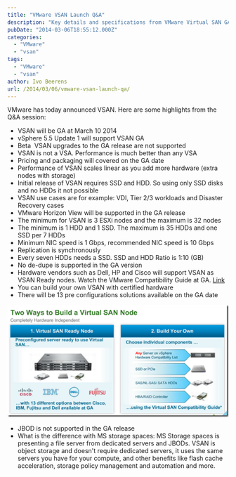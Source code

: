 ```yaml
---
title: "VMware VSAN Launch Q&A"
description: "Key details and specifications from VMware Virtual SAN GA launch announcement."
pubDate: "2014-03-06T18:55:12.000Z"
categories: 
  - "VMware"
  - "vsan"
tags: 
  - "VMware"
  - "vsan"
author: Ivo Beerens
url: /2014/03/06/vmware-vsan-launch-qa/
---
```


VMware has today announced VSAN. Here are some highlights from the Q&A session:
- VSAN will be GA at March 10 2014
- vSphere 5.5 Update 1 will support VSAN GA
- Beta  VSAN upgrades to the GA release are not supported
- VSAN is not a VSA. Performance is much better than any VSA
- Pricing and packaging will covered on the GA date
- Performance of VSAN scales linear as you add more hardware (extra nodes with storage)
- Initial release of VSAN requires SSD and HDD. So using only SSD disks and no HDDs it not possible
- VSAN use cases are for example: VDI, Tier 2/3 workloads and Disaster Recovery cases
- VMware Horizon View will be supported in the GA release
- The minimum for VSAN is 3 ESXi nodes and the maximum is 32 nodes
- The minimum is 1 HDD and 1 SSD. The maximum is 35 HDDs and one SSD per 7 HDDs
- Minimum NIC speed is 1 Gbps, recommended NIC speed is 10 Gbps
- Replication is synchronously
- Every seven HDDs needs a SSD. SSD and HDD Ratio is 1:10 (GB)
- No de-dupe is supported in the GA version
- Hardware vendors such as Dell, HP and Cisco will support VSAN as VSAN Ready nodes. Watch the VMware Compatibility Guide at GA. [Link](http://www.VMware.com/resources/compatibility/search.php?deviceCategory=vsan)
- You can build your own VSAN with certified hardware
- There will be 13 pre configurations solutions available on the GA date

[![image](images/image_thumb.png "image")](images/image.png)

- JBOD is not supported in the GA release
- What is the difference with MS storage spaces: MS Storage spaces is presenting a file server from dedicated servers and JBODs. VSAN is object storage and doesn't require dedicated servers, it uses the same servers you have for your compute, and other benefits like flash cache acceleration, storage policy management and automation and more.
